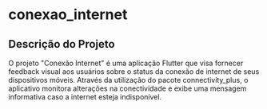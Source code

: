 # conexao_internet

## Descrição do Projeto

O projeto "Conexão Internet" é uma aplicação Flutter que visa fornecer feedback visual aos usuários sobre o status da conexão de internet de seus dispositivos móveis. Através da utilização do pacote connectivity_plus, o aplicativo monitora alterações na conectividade e exibe uma mensagem informativa caso a internet esteja indisponível.

